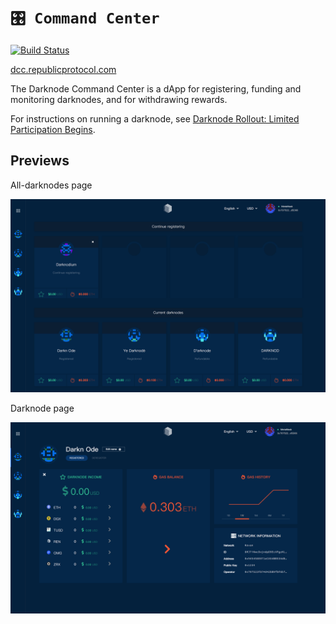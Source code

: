 # `🎛️ Command Center`

[![Build Status](https://travis-ci.org/republicprotocol/darknode-command-center.svg?branch=master)](https://travis-ci.org/republicprotocol/darknode-command-center)

[dcc.republicprotocol.com](https://dcc.republicprotocol.com)

The Darknode Command Center is a dApp for registering, funding and monitoring darknodes, and for withdrawing rewards.

For instructions on running a darknode, see [Darknode Rollout: Limited Participation Begins](https://medium.com/republicprotocol/a-sdarknode-rollout-limited-participation-begins-68f51d9bb865).

## Previews

All-darknodes page

![preview 1](./preview-1.png)

Darknode page

![preview 2](./preview-2.png)
